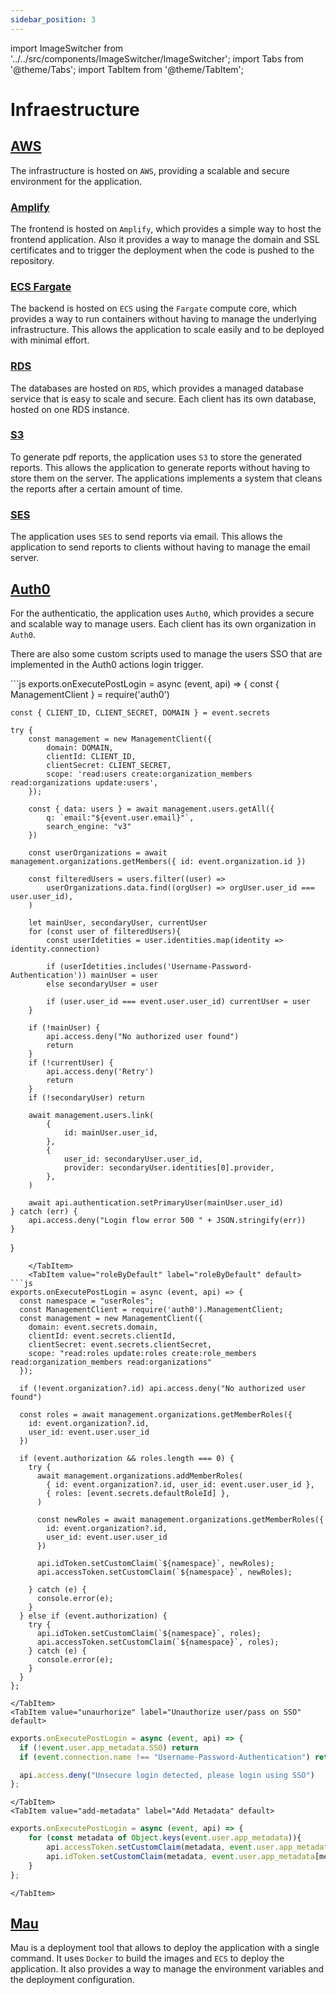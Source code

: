 ```yaml
---
sidebar_position: 3
---
```


import ImageSwitcher from '../../src/components/ImageSwitcher/ImageSwitcher';
import Tabs from '@theme/Tabs';
import TabItem from '@theme/TabItem';


# Infraestructure

<ImageSwitcher 
lightImageSrc="/img/c&c-light.svg"
darkImageSrc="/img/c&c-dark.svg"/>

## [AWS](https://aws.amazon.com)

The infrastructure is hosted on `AWS`, providing a scalable and secure environment for the application.

### [Amplify](https://aws.amazon.com/amplify/)
The frontend is hosted on `Amplify`, which provides a simple way to host the frontend application. Also it provides a way to manage the domain and SSL certificates and to trigger the deployment when the code is pushed to the repository.

### [ECS Fargate](https://docs.aws.amazon.com/AmazonECS/latest/developerguide/AWS_Fargate.html)
The backend is hosted on `ECS` using the `Fargate` compute core, which provides a way to run containers without having to manage the underlying infrastructure. This allows the application to scale easily and to be deployed with minimal effort.

### [RDS](https://aws.amazon.com/rds/)
The databases are hosted on `RDS`, which provides a managed database service that is easy to scale and secure. Each client has its own database, hosted on one RDS instance.

### [S3](https://aws.amazon.com/s3/)
To generate pdf reports, the application uses `S3` to store the generated reports. This allows the application to generate reports without having to store them on the server. The applications implements a system that cleans the reports after a certain amount of time.

### [SES](https://aws.amazon.com/ses/)
The application uses `SES` to send reports via email. This allows the application to send reports to clients without having to manage the email server.

## [Auth0](https://auth0.com)
For the authenticatio, the application uses `Auth0`, which provides a secure and scalable way to manage users. Each client has its own organization in `Auth0`. 

There are also some custom scripts used to manage the users SSO that are implemented in the Auth0 actions login trigger.

<ImageSwitcher 
lightImageSrc="/img/auth0-flow-light.png"
darkImageSrc="/img/auth0-flow-dark.png"/>


<Tabs>
	<TabItem value="link-identity" label="Link Identity" default>
```js
exports.onExecutePostLogin = async (event, api) => {
	const { ManagementClient } = require('auth0')

	const { CLIENT_ID, CLIENT_SECRET, DOMAIN } = event.secrets

	try {
		const management = new ManagementClient({
			domain: DOMAIN,
			clientId: CLIENT_ID,
			clientSecret: CLIENT_SECRET,
			scope: 'read:users create:organization_members read:organizations update:users',
		});

		const { data: users } = await management.users.getAll({
			q: `email:"${event.user.email}"`,
			search_engine: "v3"
		})

		const userOrganizations = await management.organizations.getMembers({ id: event.organization.id })

		const filteredUsers = users.filter((user) =>
			userOrganizations.data.find((orgUser) => orgUser.user_id === user.user_id),
		)

		let mainUser, secondaryUser, currentUser
		for (const user of filteredUsers){
			const userIdetities = user.identities.map(identity => identity.connection)

			if (userIdetities.includes('Username-Password-Authentication')) mainUser = user
			else secondaryUser = user

			if (user.user_id === event.user.user_id) currentUser = user
		}

		if (!mainUser) {
			api.access.deny("No authorized user found")
			return
		}
		if (!currentUser) {
			api.access.deny('Retry')
			return
		}
		if (!secondaryUser) return

		await management.users.link(
			{
				id: mainUser.user_id,
			},
			{
				user_id: secondaryUser.user_id,
				provider: secondaryUser.identities[0].provider,
			},
		)

		await api.authentication.setPrimaryUser(mainUser.user_id)
	} catch (err) {
		api.access.deny("Login flow error 500 " + JSON.stringify(err))
	}
}
```
	</TabItem>
	<TabItem value="roleByDefault" label="roleByDefault" default>
```js
exports.onExecutePostLogin = async (event, api) => {
  const namespace = "userRoles";
  const ManagementClient = require('auth0').ManagementClient;
  const management = new ManagementClient({
    domain: event.secrets.domain,
    clientId: event.secrets.clientId,
    clientSecret: event.secrets.clientSecret,
    scope: "read:roles update:roles create:role_members read:organization_members read:organizations"
  });

  if (!event.organization?.id) api.access.deny("No authorized user found")

  const roles = await management.organizations.getMemberRoles({
    id: event.organization?.id,
    user_id: event.user.user_id
  })

  if (event.authorization && roles.length === 0) {
    try {
      await management.organizations.addMemberRoles(
        { id: event.organization?.id, user_id: event.user.user_id },
        { roles: [event.secrets.defaultRoleId] },
      )

      const newRoles = await management.organizations.getMemberRoles({
        id: event.organization?.id,
        user_id: event.user.user_id
      })

      api.idToken.setCustomClaim(`${namespace}`, newRoles);
      api.accessToken.setCustomClaim(`${namespace}`, newRoles);

    } catch (e) {
      console.error(e);
    }
  } else if (event.authorization) {
    try {
      api.idToken.setCustomClaim(`${namespace}`, roles);
      api.accessToken.setCustomClaim(`${namespace}`, roles);
    } catch (e) {
      console.error(e);
    }
  }
};
```
	</TabItem>
	<TabItem value="unaurhorize" label="Unauthorize user/pass on SSO" default>
```js
exports.onExecutePostLogin = async (event, api) => {
  if (!event.user.app_metadata.SSO) return
  if (event.connection.name !== "Username-Password-Authentication") return

  api.access.deny("Unsecure login detected, please login using SSO")
};
```
	</TabItem>
	<TabItem value="add-metadata" label="Add Metadata" default>
```js
exports.onExecutePostLogin = async (event, api) => {
    for (const metadata of Object.keys(event.user.app_metadata)){
        api.accessToken.setCustomClaim(metadata, event.user.app_metadata[metadata])
        api.idToken.setCustomClaim(metadata, event.user.app_metadata[metadata])
    }
};
```
	</TabItem>
</Tabs>


## [Mau](https://www.mau.nestjs.com/)

Mau is a deployment tool that allows to deploy the application with a single command. It uses `Docker` to build the images and `ECS` to deploy the application. It also provides a way to manage the environment variables and the deployment configuration.